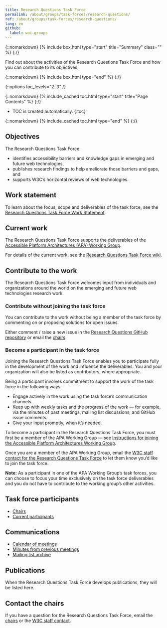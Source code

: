 ```yaml
---
title: Research Questions Task Force
permalink: /about/groups/task-forces/research-questions/
ref: /about/groups/task-forces/research-questions/
lang: en
github:
  label: wai-groups
---
```


{::nomarkdown}
{% include box.html type="start" title="Summary" class="" %}
{:/}

Find out about the activities of the Research Questions Task Force and how you can contribute to its objectives.

{::nomarkdown}
{% include box.html type="end" %}
{:/}

{::options toc_levels="2..3" /}

{::nomarkdown}
{% include_cached toc.html type="start" title="Page Contents" %}
{:/}

-   TOC is created automatically.
{:toc}

{::nomarkdown}
{% include_cached toc.html type="end" %}
{:/}

## Objectives

The Research Questions Task Force:

- identifies accessibility barriers and knowledge gaps in emerging and future web technologies,
- publishes research findings to help ameliorate those barriers and gaps, and
- supports W3C’s horizontal reviews of web technologies.

## Work statement

To learn about the focus, scope and deliverables of the task force, see the [Research Questions Task Force Work Statement](/about/groups/task-forces/research-questions/work-statement/).

## Current work

The Research Questions Task Force supports the deliverables of the [Accessible Platform Architectures (APA) Working Group](/about/groups/apawg/).

For details of the current work, see the [Research Questions Task Force wiki](https://www.w3.org/WAI/APA/task-forces/research-questions/wiki/Main_Page).

## Contribute to the work

The Research Questions Task Force welcomes input from individuals and organizations around the world on the emerging and future web technologies research work.

### Contribute without joining the task force

You can contribute to the work without being a member of the task force by commenting on or proposing solutions for open issues.

Either comment / raise a new issue in the [Research Questions GitHub repository](https://github.com/w3c/rqtf/issues) or email the [chairs](https://www.w3.org/groups/tf/rqtf/participants/#chairs).

### Become a participant in the task force

Joining the Research Questions Task Force enables you to participate fully in the development of the work and influence the deliverables. You and your organization will also be listed as contributors, where appropriate.

Being a participant involves commitment to support the work of the task force in the following ways:

* Engage actively in the work using the task force’s communication channels.
* Keep up with weekly tasks and the progress of the work &mdash; for example, via the minutes of past meetings, mailing list discussions, and GitHub issue comments.
* Give your input promptly, when it’s needed.

To become a participant in the Research Questions Task Force, you must first be a member of the APA Working Group &mdash; see [Instructions for joining the Accessible Platform Architectures Working Group](https://www.w3.org/groups/wg/apa/instructions/).

Once you are a member of the APA Working Group, email the [W3C staff contact for the Research Questions Task Force](https://www.w3.org/groups/tf/rqtf/participants/#staff) to let them know you’d like to join the task force.

**Note:** As a participant in one of the APA Working Group’s task forces, you can choose to focus your time exclusively on the task force deliverables and you do not have to contribute to the working group’s other activities.

## Task force participants

* [Chairs](https://www.w3.org/groups/tf/rqtf/participants/#chairs)
* [Current participants](https://www.w3.org/groups/tf/rqtf/participants/#participants)

## Communications

* [Calendar of meetings](https://www.w3.org/groups/tf/rqtf/calendar/)
* [Minutes from previous meetings](/about/groups/task-forces/research-questions/minutes/)
* [Mailing list archive](https://lists.w3.org/Archives/Public/public-rqtf/)

## Publications

When the Research Questions Task Force develops publications, they will be listed here.

## Contact the chairs

If you have a question for the Research Questions Task Force, email the [chairs](https://www.w3.org/groups/tf/rqtf/participants/#chairs) or the [W3C staff contact](https://www.w3.org/groups/tf/rqtf/participants/#staff).
